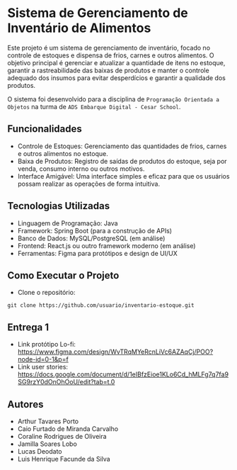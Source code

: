 # Sistema de Gerenciamento de Inventário de Alimentos
Este projeto é um sistema de gerenciamento de inventário, focado no controle de estoques e dispensa de frios, carnes e outros alimentos. O objetivo principal é gerenciar e atualizar a quantidade de itens no estoque, garantir a rastreabilidade das baixas de produtos e manter o controle adequado dos insumos para evitar desperdícios e garantir a qualidade dos produtos.

O sistema foi desenvolvido para a disciplina de `Programação Orientada a Objetos` na turma de `ADS Embarque Digital - Cesar School`.

## Funcionalidades
- Controle de Estoques: Gerenciamento das quantidades de frios, carnes e outros alimentos no estoque.
- Baixa de Produtos: Registro de saídas de produtos do estoque, seja por venda, consumo interno ou outros motivos.
- Interface Amigável: Uma interface simples e eficaz para que os usuários possam realizar as operações de forma intuitiva.

## Tecnologias Utilizadas
- Linguagem de Programação: Java
- Framework: Spring Boot (para a construção de APIs)
- Banco de Dados: MySQL/PostgreSQL (em análise)
- Frontend: React.js ou outro framework moderno (em análise)
- Ferramentas: Figma para protótipos e design de UI/UX

## Como Executar o Projeto
- Clone o repositório:
```
git clone https://github.com/usuario/inventario-estoque.git

```

## Entrega 1
- Link protótipo Lo-fi: https://www.figma.com/design/WvTRqMYeRcnLiVc6AZAqCj/POO?node-id=0-1&p=f
- Link user stories: https://docs.google.com/document/d/1eIBfzEioe1KLo6Cd_hMLFg7q7fa9SG9rzY0dOnOhOoU/edit?tab=t.0

## Autores
- Arthur Tavares Porto
- Caio Furtado de Miranda Carvalho
- Coraline Rodrigues de Oliveira
- Jamilla Soares Lobo
- Lucas Deodato
- Luis Henrique Facunde da Silva
